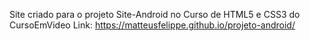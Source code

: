 Site criado para o projeto Site-Android no Curso de HTML5 e CSS3 do CursoEmVideo
Link: https://matteusfelippe.github.io/projeto-android/
